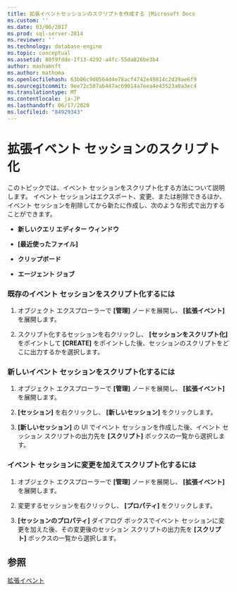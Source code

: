 ```yaml
---
title: 拡張イベントセッションのスクリプトを作成する |Microsoft Docs
ms.custom: ''
ms.date: 03/06/2017
ms.prod: sql-server-2014
ms.reviewer: ''
ms.technology: database-engine
ms.topic: conceptual
ms.assetid: 80f9fdde-1f13-4292-a4fc-55da826be3b4
author: mashamsft
ms.author: mathoma
ms.openlocfilehash: 63b06c9d0564d4e78acf4742e49814c2d39ae6f9
ms.sourcegitcommit: 9ee72c507ab447ac69014a7eea4e43523a0a3ec4
ms.translationtype: MT
ms.contentlocale: ja-JP
ms.lasthandoff: 06/17/2020
ms.locfileid: "84929343"
---
```

# <a name="script-an-extended-event-session"></a>拡張イベント セッションのスクリプト化
  このトピックでは、イベント セッションをスクリプト化する方法について説明します。 イベント セッションはエクスポート、変更、または削除できるほか、イベント セッションを削除してから新たに作成し、次のような形式で出力することができます。  
  
-   **新しいクエリ エディター ウィンドウ**  
  
-   **[最近使ったファイル]**  
  
-   **クリップボード**  
  
-   **エージェント ジョブ**  
  
### <a name="to-script-an-existing-event-session"></a>既存のイベント セッションをスクリプト化するには  
  
1.  オブジェクト エクスプローラーで **[管理]** ノードを展開し、 **[拡張イベント]** を展開します。  
  
2.  スクリプト化するセッションを右クリックし、 **[セッションをスクリプト化]** をポイントして **[CREATE]** をポイントした後、セッションのスクリプトをどこに出力するかを選択します。  
  
### <a name="to-script-a-new-event-session"></a>新しいイベント セッションをスクリプト化するには  
  
1.  オブジェクト エクスプローラーで **[管理]** ノードを展開し、 **[拡張イベント]** を展開します。  
  
2.  **[セッション]** を右クリックし、 **[新しいセッション]** をクリックします。  
  
3.  **[新しいセッション]** の UI でイベント セッションを作成した後、イベント セッション スクリプトの出力先を **[スクリプト]** ボックスの一覧から選択します。  
  
### <a name="to-script-a-modified-event-session"></a>イベント セッションに変更を加えてスクリプト化するには  
  
1.  オブジェクト エクスプローラーで **[管理]** ノードを展開し、 **[拡張イベント]** を展開します。  
  
2.  変更するセッションを右クリックし、 **[プロパティ]** をクリックします。  
  
3.  **[セッションのプロパティ]** ダイアログ ボックスでイベント セッションに変更を加えた後、その変更後のセッション スクリプトの出力先を **[スクリプト]** ボックスの一覧から選択します。  
  
## <a name="see-also"></a>参照  
 [拡張イベント](../relational-databases/extended-events/extended-events.md)  
  
  

